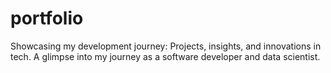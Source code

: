 # portfolio
Showcasing my development journey: Projects, insights, and innovations in tech.  A glimpse into my journey as a software developer and data scientist.
